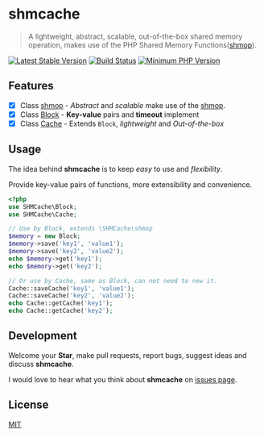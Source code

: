 # shmcache

> A lightweight, abstract, scalable, out-of-the-box shared memory operation, makes use of the PHP Shared Memory Functions([shmop](https://secure.php.net/manual/en/ref.shmop.php)).

[![Latest Stable Version](https://img.shields.io/packagist/v/windomz/shmcache.svg?style=flat-square)](https://packagist.org/packages/windomz/shmcache)
[![Build Status](https://img.shields.io/travis/WindomZ/shmcache/master.svg?style=flat-square)](https://travis-ci.org/WindomZ/shmcache)
[![Minimum PHP Version](https://img.shields.io/badge/php-%3E%3D%205.3-8892BF.svg?style=flat-square)](https://php.net/)

## Features

- [x] Class [shmop](https://github.com/WindomZ/shmcache/blob/master/src/shmop.php) - _Abstract_ and _scalable_ make use of the [shmop](https://secure.php.net/manual/en/ref.shmop.php).
- [x] Class [Block](https://github.com/WindomZ/shmcache/blob/master/src/Block.php) - **Key-value** pairs and **timeout** implement
- [x] Class [Cache](https://github.com/WindomZ/shmcache/blob/master/src/Cache.php) - Extends `Block`, _lightweight_ and _Out-of-the-box_

## Usage

The idea behind **shmcache** is to keep _easy_ to use and _flexibility_.

Provide key-value pairs of functions, more extensibility and convenience.

```php
<?php
use SHMCache\Block;
use SHMCache\Cache;

// Use by Block, extends \SHMCache\shmop
$memory = new Block;
$memory->save('key1', 'value1');
$memory->save('key2', 'value2');
echo $memory->get('key1');
echo $memory->get('key2');

// Or use by Cache, same as Block, can not need to new it.
Cache::saveCache('key1', 'value1');
Cache::saveCache('key2', 'value2');
echo Cache::getCache('key1');
echo Cache::getCache('key2');
```

## Development

Welcome your **Star**, make pull requests, report bugs, suggest ideas and discuss **shmcache**.

I would love to hear what you think about **shmcache** on [issues page](https://github.com/WindomZ/shmcache/issues).

## License

[MIT](https://github.com/WindomZ/shmcache/blob/master/LICENSE)
